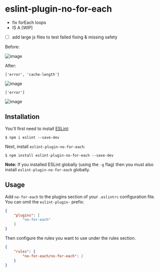# eslint-plugin-no-for-each
- fix forEach loops
- IS A [WIP]
- [ ] add large js files to test failed fixing & missing safety

Before: 

![image](https://cloud.githubusercontent.com/assets/4022631/20047084/8ed348e0-a465-11e6-90f4-4715f5498699.png)

After: 

`['error', 'cache-length']` 

![image](https://cloud.githubusercontent.com/assets/4022631/20047086/91c3d894-a465-11e6-8eb9-62f0240a9b47.png)

`['error']`

![image](https://cloud.githubusercontent.com/assets/4022631/20047169/715fd228-a466-11e6-865c-8dd8d27e232f.png)


## Installation

You'll first need to install [ESLint](http://eslint.org):

```
$ npm i eslint --save-dev
```

Next, install `eslint-plugin-no-for-each`:

```
$ npm install eslint-plugin-no-for-each --save-dev
```

**Note:** If you installed ESLint globally (using the `-g` flag) then you must also install `eslint-plugin-no-for-each` globally.

## Usage

Add `no-for-each` to the plugins section of your `.eslintrc` configuration file. You can omit the `eslint-plugin-` prefix:

```json
{
    "plugins": [
        "no-for-each"
    ]
}
```


Then configure the rules you want to use under the rules section.

```json
{
    "rules": {
        "no-for-each/no-for-each": 2
    }
}
```
